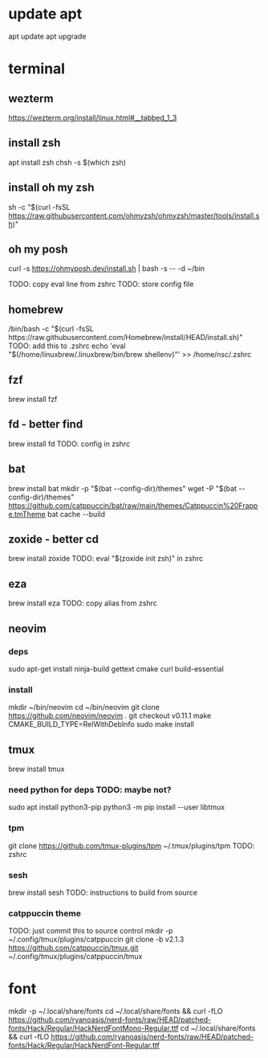 # update apt
apt update
apt upgrade

# terminal
## wezterm
https://wezterm.org/install/linux.html#__tabbed_1_3

## install zsh
apt install zsh
chsh -s $(which zsh)
## install oh my zsh
sh -c "$(curl -fsSL https://raw.githubusercontent.com/ohmyzsh/ohmyzsh/master/tools/install.sh)"
## oh my posh
curl -s https://ohmyposh.dev/install.sh | bash -s -- -d ~/bin

TODO: copy eval line from zshrc
TODO: store config file


## homebrew
/bin/bash -c "$(curl -fsSL https://raw.githubusercontent.com/Homebrew/install/HEAD/install.sh)"
TODO: add this to .zshrc
echo 'eval "$(/home/linuxbrew/.linuxbrew/bin/brew shellenv)"' >> /home/nsc/.zshrc

## fzf
brew install fzf

## fd - better find
brew install fd
TODO: config in zshrc

## bat
brew install bat
mkdir -p "$(bat --config-dir)/themes"
wget -P "$(bat --config-dir)/themes" https://github.com/catppuccin/bat/raw/main/themes/Catppuccin%20Frappe.tmTheme
bat cache --build

## zoxide - better cd
brew install zoxide
TODO: eval "$(zoxide init zsh)" in zshrc

## eza
brew install eza
TODO: copy alias from zshrc

## neovim
### deps
sudo apt-get install ninja-build gettext cmake curl build-essential
### install
mkdir ~/bin/neovim
cd ~/bin/neovim
git clone https://github.com/neovim/neovim .
git checkout v0.11.1
make CMAKE_BUILD_TYPE=RelWithDebInfo
sudo make install

## tmux
brew install tmux
### need python for deps TODO: maybe not?
sudo apt install python3-pip
python3 -m pip install --user libtmux
### tpm
git clone https://github.com/tmux-plugins/tpm ~/.tmux/plugins/tpm
TODO: zshrc
### sesh
brew install sesh
TODO: instructions to build from source
### catppuccin theme
TODO: just commit this to source control
mkdir -p ~/.config/tmux/plugins/catppuccin
git clone -b v2.1.3 https://github.com/catppuccin/tmux.git ~/.config/tmux/plugins/catppuccin/tmux



# font
mkdir -p ~/.local/share/fonts
cd ~/.local/share/fonts && curl -fLO https://github.com/ryanoasis/nerd-fonts/raw/HEAD/patched-fonts/Hack/Regular/HackNerdFontMono-Regular.ttf
cd ~/.local/share/fonts && curl -fLO https://github.com/ryanoasis/nerd-fonts/raw/HEAD/patched-fonts/Hack/Regular/HackNerdFont-Regular.ttf
